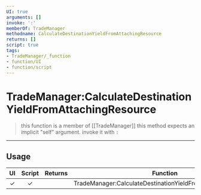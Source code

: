 ```yaml
---
UI: true
arguments: []
invoke: ':'
memberOf: TradeManager
methodname: CalculateDestinationYieldFromAttachingResource
returns: []
script: true
tags:
- TradeManager/_function
- function/UI
- function/script
---
```

# TradeManager:CalculateDestinationYieldFromAttachingResource
> this function is a member of [[TradeManager]]
> this method expects an implicit "self" argument. invoke it with `:`
-----
## Usage
|  UI | Script | Returns | Function | Arguments |
|:---:|:------:|-------:|:--------:|:---------|
|✓|✓||TradeManager:CalculateDestinationYieldFromAttachingResource||
